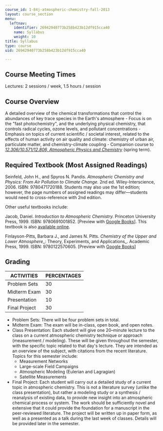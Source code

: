 ```yaml
---
course_id: 1-84j-atmospheric-chemistry-fall-2013
layout: course_section
menu:
  leftnav:
    identifier: 26942940773b258b423b12df915cca40
    name: Syllabus
    weight: 10
title: Syllabus
type: course
uid: 26942940773b258b423b12df915cca40

---
```


Course Meeting Times
--------------------

Lectures: 2 sessions / week, 1.5 hours / session

Course Overview
---------------

A detailed overview of the chemical transformations that control the abundances of key trace species in the Earth's atmosphere - Focus is on the "fast photochemistry", and the underlying physical chemistry, that controls radical cycles, ozone levels, and pollutant concentrations - Emphasis on topics of current scientific / societal interest, related to the effects of human activity on air quality and climate: chemistry of urban air, particulate matter, and chemistry-climate coupling - Companion course to [_12.306/10.571/12.806, Atmospheric Physics and Chemistry_](/courses/10-571j-atmospheric-physics-and-chemistry-spring-2006) (spring term).

Required Textbook (Most Assigned Readings)
------------------------------------------

Seinfeld, John H., and Spyros N. Pandis. _Atmospheric Chemistry and Physics: From Air Pollution to Climate Change._ 2nd ed. Wiley-Interscience, 2006. ISBN: 9780471720188. Students may also use the 1st edition; however, the page numbers of assigned readings may differ—students would need to cross-reference with 2nd edition.

Other useful textbooks include:

Jacob, Daniel. _Introduction to Atmospheric Chemistry._ Princeton University Press, 1999. ISBN: 9780691001852. \[Preview with [Google Books](http://books.google.com/books?id=7B8EEn_sj0cC&printsec=frontcover)\]. This textbook is also [available online](http://acmg.seas.harvard.edu/people/faculty/djj/book/index.html).

Finlayson-Pitts, Barbara J., and James N. Pitts. _Chemistry of the Upper and Lower Atmosphere__: Theory, Experiments, and Applications_. Academic Press, 1999. ISBN: 9780122570605. \[Preview with [Google Books](http://books.google.com/books?id=mRoJUB5fxRwC&printsec=frontcover)\]

Grading
-------

| ACTIVITIES | PERCENTAGES |
| --- | --- |
| Problem Sets | 30 |
| Midterm Exam | 30 |
| Presentation | 10 |
| Final Project | 30 

*   Problem Sets: There will be four problem sets in total.
*   Midterm Exam: The exam will be in-class, open book, and open notes.
*   Class Presentation: Each student will give one 20–minute lecture to the class on a current atmospheric chemistry technique or approach (measurement / modeling). These will be given throughout the semester, with the specific topic related to that day's lecture. They are intended as an overview of the subject, with citations from the recent literature. Topics for this semester include:
    *   Measurement Networks
    *   Large-scale Field Campaigns
    *   Atmospheric Modeling (Eulerian and Lagragian)
    *   Satellite Measurements
*   Final Project: Each student will carry out a detailed study of a current topic in atmospheric chemistry. This is not a literature survey (unlike the class presentation), but rather a modeling study or a synthesis / reanalysis of existing data, to provide new insight into an atmospheric chemical process or system. The work should be sufficiently novel and extensive that it could provide the foundation for a manuscript in the peer-reviewed literature. The project will be written up in paper form, as well as a presented as a talk during the last week of classes. Details will be provided later in the semester.